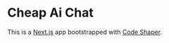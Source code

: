 # Cheap Ai Chat

This is a [Next.js](https://nextjs.org/) app bootstrapped with
[Code Shaper](https://code-shaper.dev).
